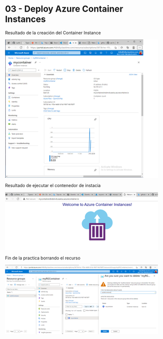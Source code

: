 





# 03 - Deploy Azure Container Instances

Resultado de la creación del Container Instance

![03-ContainerInstance](Evidencia/03-ContainerInstance.png)

Resultado de ejecutar el contenedor de instacia

![03-ContainerInstance](Evidencia/03a-ContainerInstance.png)

Fin de la practica borrando el recurso

![03b-ContainerInstance](Evidencia/03b-ContainerInstance.png)

